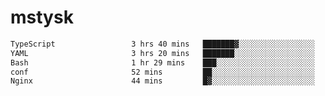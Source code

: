 # mstysk

<!--START_SECTION:waka-->

```txt
TypeScript                 3 hrs 40 mins   ███████▓░░░░░░░░░░░░░░░░░   31.21 %
YAML                       3 hrs 20 mins   ███████░░░░░░░░░░░░░░░░░░   28.37 %
Bash                       1 hr 29 mins    ███░░░░░░░░░░░░░░░░░░░░░░   12.65 %
conf                       52 mins         ██░░░░░░░░░░░░░░░░░░░░░░░   07.37 %
Nginx                      44 mins         █▓░░░░░░░░░░░░░░░░░░░░░░░   06.31 %
```

<!--END_SECTION:waka-->
